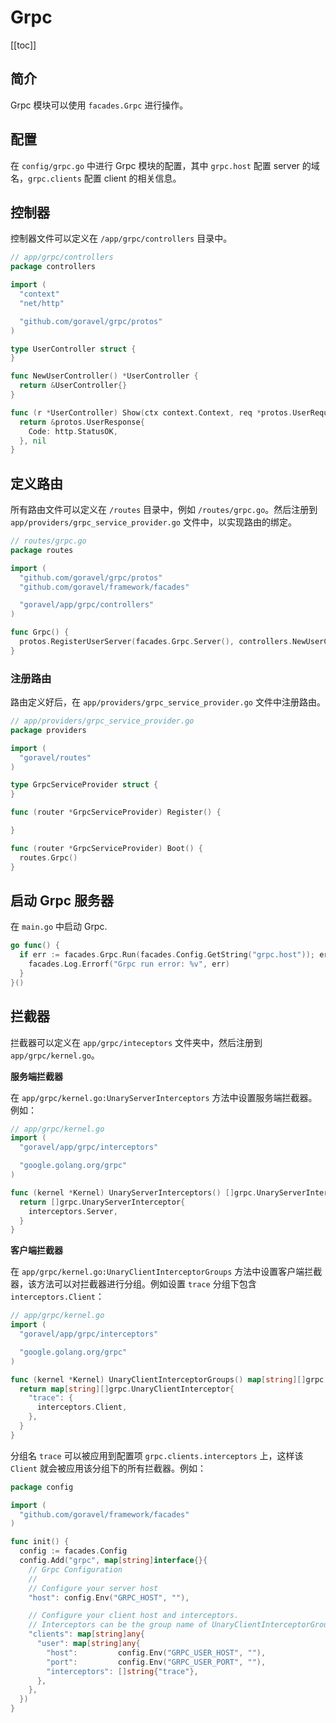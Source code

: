 # Grpc

[[toc]]

## 简介

Grpc 模块可以使用 `facades.Grpc` 进行操作。

## 配置

在 `config/grpc.go` 中进行 Grpc 模块的配置，其中 `grpc.host` 配置 server 的域名，`grpc.clients` 配置 client 的相关信息。

## 控制器

控制器文件可以定义在 `/app/grpc/controllers` 目录中。

```go
// app/grpc/controllers
package controllers

import (
  "context"
  "net/http"

  "github.com/goravel/grpc/protos"
)

type UserController struct {
}

func NewUserController() *UserController {
  return &UserController{}
}

func (r *UserController) Show(ctx context.Context, req *protos.UserRequest) (protoBook *protos.UserResponse, err error) {
  return &protos.UserResponse{
    Code: http.StatusOK,
  }, nil
}
```

## 定义路由

所有路由文件可以定义在 `/routes` 目录中，例如 `/routes/grpc.go`。然后注册到 `app/providers/grpc_service_provider.go` 文件中，以实现路由的绑定。

```go
// routes/grpc.go
package routes

import (
  "github.com/goravel/grpc/protos"
  "github.com/goravel/framework/facades"

  "goravel/app/grpc/controllers"
)

func Grpc() {
  protos.RegisterUserServer(facades.Grpc.Server(), controllers.NewUserController())
}
```

### 注册路由

路由定义好后，在 `app/providers/grpc_service_provider.go` 文件中注册路由。

```go
// app/providers/grpc_service_provider.go
package providers

import (
  "goravel/routes"
)

type GrpcServiceProvider struct {
}

func (router *GrpcServiceProvider) Register() {

}

func (router *GrpcServiceProvider) Boot() {
  routes.Grpc()
}
```

## 启动 Grpc 服务器

在 `main.go` 中启动 Grpc.

```go
go func() {
  if err := facades.Grpc.Run(facades.Config.GetString("grpc.host")); err != nil {
    facades.Log.Errorf("Grpc run error: %v", err)
  }
}()
```

## 拦截器

拦截器可以定义在 `app/grpc/inteceptors` 文件夹中，然后注册到 `app/grpc/kernel.go`。

**服务端拦截器**

在 `app/grpc/kernel.go:UnaryServerInterceptors` 方法中设置服务端拦截器。例如：

```go
// app/grpc/kernel.go
import (
  "goravel/app/grpc/interceptors"

  "google.golang.org/grpc"
)

func (kernel *Kernel) UnaryServerInterceptors() []grpc.UnaryServerInterceptor {
  return []grpc.UnaryServerInterceptor{
    interceptors.Server,
  }
}
```

**客户端拦截器**

在 `app/grpc/kernel.go:UnaryClientInterceptorGroups` 方法中设置客户端拦截器，该方法可以对拦截器进行分组。例如设置 `trace` 分组下包含 `interceptors.Client`：

```go
// app/grpc/kernel.go
import (
  "goravel/app/grpc/interceptors"

  "google.golang.org/grpc"
)

func (kernel *Kernel) UnaryClientInterceptorGroups() map[string][]grpc.UnaryClientInterceptor {
  return map[string][]grpc.UnaryClientInterceptor{
    "trace": {
      interceptors.Client,
    },
  }
}
```

分组名 `trace` 可以被应用到配置项 `grpc.clients.interceptors` 上，这样该 `Client` 就会被应用该分组下的所有拦截器。例如：

```go
package config

import (
  "github.com/goravel/framework/facades"
)

func init() {
  config := facades.Config
  config.Add("grpc", map[string]interface{}{
    // Grpc Configuration
    //
    // Configure your server host
    "host": config.Env("GRPC_HOST", ""),

    // Configure your client host and interceptors.
    // Interceptors can be the group name of UnaryClientInterceptorGroups in app/grpc/kernel.go.
    "clients": map[string]any{
      "user": map[string]any{
        "host":         config.Env("GRPC_USER_HOST", ""),
        "port":         config.Env("GRPC_USER_PORT", ""),
        "interceptors": []string{"trace"},
      },
    },
  })
}
```
